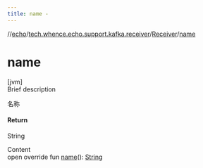 ```yaml
---
title: name -
---
```

//[echo](../../index.md)/[tech.whence.echo.support.kafka.receiver](../index.md)/[Receiver](index.md)/[name](name.md)



# name  
[jvm]  
Brief description  


名称



#### Return  


String

  
Content  
open override fun [name](name.md)(): [String](https://kotlinlang.org/api/latest/jvm/stdlib/kotlin/-string/index.html)  



